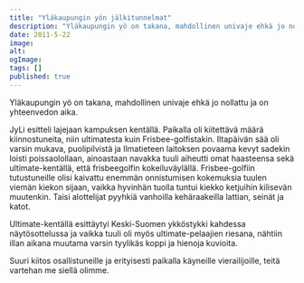 ```yaml
---
title: "Yläkaupungin yön jälkitunnelmat"
description: "Yläkaupungin yö on takana, mahdollinen univaje ehkä jo nollattu ja on yhteenvedon aika. JyLi esitteli lajejaan kampuksen kentällä. Paikalla oli kiitettävä määrä kiinnostuneita, niin ultimatesta kuin Frisbee-golfistakin. Iltapäivän sää oli varsin mukava, puolipilvistä ja Ilmatieteen laitoksen povaama kevyt sadekin loisti poissaolollaan, ainoastaan navakka tuuli aiheutti omat haasteensa sekä ultimate-kentällä, että frisbeegolfin kokeiluväylällä. Frisbee-golfiin tutustuneille olisi"
date: 2011-5-22
image:
alt:
ogImage:
tags: []
published: true
---
```

Yläkaupungin yö on takana, mahdollinen univaje ehkä jo nollattu ja on yhteenvedon aika.

JyLi esitteli lajejaan kampuksen kentällä. Paikalla oli kiitettävä määrä kiinnostuneita, niin ultimatesta kuin Frisbee-golfistakin. Iltapäivän sää oli varsin mukava, puolipilvistä ja Ilmatieteen laitoksen povaama kevyt sadekin loisti poissaolollaan, ainoastaan navakka tuuli aiheutti omat haasteensa sekä ultimate-kentällä, että frisbeegolfin kokeiluväylällä. Frisbee-golfiin tutustuneille olisi kaivattu enemmän onnistumisen kokemuksia tuulen viemän kiekon sijaan, vaikka hyvinhän tuolla tuntui kiekko ketjuihin kilisevän muutenkin. Taisi alottelijat pyyhkiä vanhoilla kehäraakeilla lattian, seinät ja katot.

Ultimate-kentällä esittäytyi Keski-Suomen ykköstykki kahdessa näytösottelussa ja vaikka tuuli oli myös ultimate-pelaajien riesana, nähtiin illan aikana muutama varsin tyylikäs koppi ja hienoja kuvioita.

Suuri kiitos osallistuneille ja erityisesti paikalla käyneille vierailijoille, teitä vartehan me siellä olimme.
